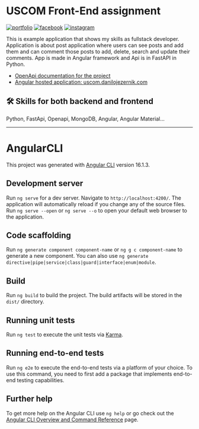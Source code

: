 # USCOM Front-End assignment

[![portfolio](https://img.shields.io/badge/my_portfolio-000?style=for-the-badge&logo=ko-fi&logoColor=white)](https://danilojezernik.com/)
[![facebook](https://img.shields.io/badge/facebook-0A66C2?style=for-the-badge&logo=facebook&logoColor=white)](https://www.linkedin.com/)
[![instagram](https://img.shields.io/badge/instagram-red?style=for-the-badge&logo=instagram&logoColor=white)](https://twitter.com/)

This is example application that shows my skills as fullstack developer.
Application is about post application where users can see posts and add them and can comment those posts to add, delete, search and update their comments.
App is made in Angular framework and Api is in FastAPI in Python.

- [OpenApi documentation for the project](https://uscom-backend-41170fa07922.herokuapp.com/docs)
- [Angular hosted application: uscom.danilojezernik.com](http://uscom.danilojezernik.com/)

## 🛠 Skills for both backend and frontend

Python, FastApi, Openapi, MongoDB, Angular, Angular Material...

---

# AngularCLI

This project was generated with [Angular CLI](https://github.com/angular/angular-cli) version 16.1.3.

## Development server

Run `ng serve` for a dev server. Navigate to `http://localhost:4200/`. The application will automatically reload if you change any of the source files. 
Run `ng serve --open` or `ng serve --o` to open your default web browser to the application.

## Code scaffolding

Run `ng generate component component-name`  or `ng g c component-name` to generate a new component. You can also use `ng generate directive|pipe|service|class|guard|interface|enum|module`.

## Build

Run `ng build` to build the project. The build artifacts will be stored in the `dist/` directory.

## Running unit tests

Run `ng test` to execute the unit tests via [Karma](https://karma-runner.github.io).

## Running end-to-end tests

Run `ng e2e` to execute the end-to-end tests via a platform of your choice. To use this command, you need to first add a package that implements end-to-end testing capabilities.

## Further help

To get more help on the Angular CLI use `ng help` or go check out the [Angular CLI Overview and Command Reference](https://angular.io/cli) page.



